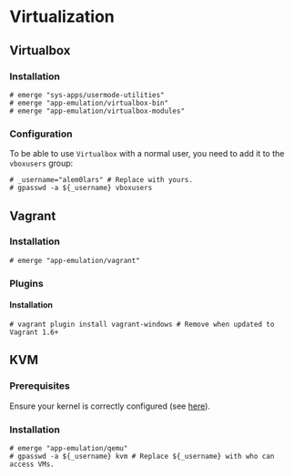 # Virtualization

## Virtualbox

### Installation

```ShellSession
# emerge "sys-apps/usermode-utilities"
# emerge "app-emulation/virtualbox-bin"
# emerge "app-emulation/virtualbox-modules"
```

### Configuration

To be able to use `Virtualbox` with a normal user, you need to add it to the `vboxusers` group:

```ShellSession
# _username="alem0lars" # Replace with yours.
# gpasswd -a ${_username} vboxusers
```

## Vagrant

### Installation

```ShellSession
# emerge "app-emulation/vagrant"
```

### Plugins

#### Installation

```ShellSession
# vagrant plugin install vagrant-windows # Remove when updated to Vagrant 1.6+
```

## KVM

### Prerequisites

Ensure your kernel is correctly configured (see
[here](https://wiki.gentoo.org/wiki/QEMU)).

### Installation

```ShellSession
# emerge "app-emulation/qemu"
# gpasswd -a ${_username} kvm # Replace ${_username} with who can access VMs.
```
